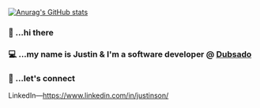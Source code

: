 [![Anurag's GitHub stats](https://github-readme-stats.vercel.app/api?username=justintaeson)](https://github.com/anuraghazra/github-readme-stats)


### 👋 ...hi there 

### :computer: ...my name is Justin & I'm a software developer @ [Dubsado](https://www.dubsado.com/)

### :handshake: ...let's connect

  LinkedIn—https://www.linkedin.com/in/justinson/

<!--
**justintaeson/justintaeson** is a ✨ _special_ ✨ repository because its `README.md` (this file) appears on your GitHub profile.
